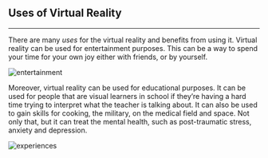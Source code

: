 ## Uses of Virtual Reality
---

There are many _uses_ for the virtual reality and benefits from using it.
  Virtual reality can be used for entertainment purposes.
    This can be a way to spend your time for your own joy either with friends, or by yourself.

![entertainment](https://previews.123rf.com/images/jovanmandic/jovanmandic1802/jovanmandic180200044/94809395-happy-friends-playing-video-games-with-virtual-reality-glasses-young-people-having-fun-with-new-tech.jpg)

Moreover, virtual reality can be used for educational purposes.
  It can be used for people that are visual learners in school if they’re having a hard time trying to interpret what the teacher is talking about.
    It can also be used to gain skills for cooking, the military, on the medical field and space.
      Not only that, but it can treat the mental health, such as post-traumatic stress, anxiety and depression.

![experiences](https://i.ytimg.com/vi/JQ2sWMFx_IY/maxresdefault.jpg)